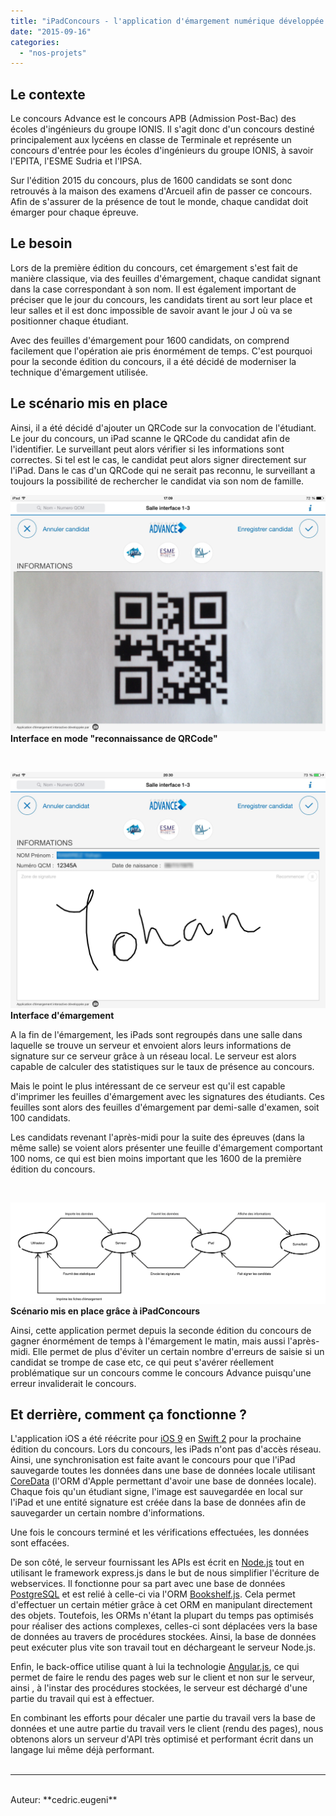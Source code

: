 ```yaml
---
title: "iPadConcours - l'application d'émargement numérique développée par 3IE"
date: "2015-09-16"
categories: 
  - "nos-projets"
---
```


## Le contexte

Le concours Advance est le concours APB (Admission Post-Bac) des écoles d'ingénieurs du groupe IONIS. Il s'agit donc d'un concours destiné principalement aux lycéens en classe de Terminale et représente un concours d'entrée pour les écoles d'ingénieurs du groupe IONIS, à savoir l'EPITA, l'ESME Sudria et l'IPSA.

Sur l'édition 2015 du concours, plus de 1600 candidats se sont donc retrouvés à la maison des examens d'Arcueil afin de passer ce concours. Afin de s'assurer de la présence de tout le monde, chaque candidat doit émarger pour chaque épreuve.

## Le besoin

Lors de la première édition du concours, cet émargement s'est fait de manière classique, via des feuilles d'émargement, chaque candidat signant dans la case correspondant à son nom. Il est également important de préciser que le jour du concours, les candidats tirent au sort leur place et leur salles et il est donc impossible de savoir avant le jour J où va se positionner chaque étudiant.

Avec des feuilles d'émargement pour 1600 candidats, on comprend facilement que l'opération aie pris énormément de temps. C'est pourquoi pour la seconde édition du concours, il a été décidé de moderniser la technique d'émargement utilisée.

## Le scénario mis en place

Ainsi, il a été décidé d'ajouter un QRCode sur la convocation de l'étudiant. Le jour du concours, un iPad scanne le QRCode du candidat afin de l'identifier. Le surveillant peut alors vérifier si les informations sont correctes. Si tel est le cas, le candidat peut alors signer directement sur l'iPad. Dans le cas d'un QRCode qui ne serait pas reconnu, le surveillant a toujours la possibilité de rechercher le candidat via son nom de famille.

[![IMG_0083 - copie](/assets/images/IMG_0083-copie.jpg)](/assets/images/IMG_0083-copie.jpg)  
**Interface en mode "reconnaissance de QRCode"**

 

[![IMG_0081 - copie](/assets/images/IMG_0081-copie.png)](/assets/images/IMG_0081-copie.png)  
**Interface d'émargement**

A la fin de l'émargement, les iPads sont regroupés dans une salle dans laquelle se trouve un serveur et envoient alors leurs informations de signature sur ce serveur grâce à un réseau local. Le serveur est alors capable de calculer des statistiques sur le taux de présence au concours.

Mais le point le plus intéressant de ce serveur est qu'il est capable d'imprimer les feuilles d'émargement avec les signatures des étudiants. Ces feuilles sont alors des feuilles d'émargement par demi-salle d'examen, soit 100 candidats.

Les candidats revenant l'après-midi pour la suite des épreuves (dans la même salle) se voient alors présenter une feuille d'émargement comportant 100 noms, ce qui est bien moins important que les 1600 de la première édition du concours.

 

[![Scenario iPadConcours](/assets/images/Scenario-iPadConcours1.png)](/assets/images/Scenario-iPadConcours1.png)  
**Scénario mis en place grâce à iPadConcours**

Ainsi, cette application permet depuis la seconde édition du concours de gagner énormément de temps à l'émargement le matin, mais aussi l'après-midi. Elle permet de plus d'éviter un certain nombre d'erreurs de saisie si un candidat se trompe de case etc, ce qui peut s'avérer réellement problématique sur un concours comme le concours Advance puisqu'une erreur invaliderait le concours.

## Et derrière, comment ça fonctionne ?

L'application iOS a été réécrite pour [iOS 9](http://www.apple.com/fr/ios/whats-new/) en [Swift 2](https://developer.apple.com/swift/blog/?id=29) pour la prochaine édition du concours. Lors du concours, les iPads n'ont pas d'accès réseau. Ainsi, une synchronisation est faite avant le concours pour que l'iPad sauvegarde toutes les données dans une base de données locale utilisant [CoreData](https://developer.apple.com/library/mac/documentation/Cocoa/Conceptual/CoreData/cdProgrammingGuide.html) (l'ORM d'Apple permettant d'avoir une base de données locale). Chaque fois qu'un étudiant signe, l'image est sauvegardée en local sur l'iPad et une entité signature est créée dans la base de données afin de sauvegarder un certain nombre d'informations.

Une fois le concours terminé et les vérifications effectuées, les données sont effacées.

De son côté, le serveur fournissant les APIs est écrit en [Node.js](https://nodejs.org) tout en utilisant le framework express.js dans le but de nous simplifier l'écriture de webservices. Il fonctionne pour sa part avec une base de données [PostgreSQL](http://www.postgresql.org) et est relié à celle-ci via l'ORM [Bookshelf.js](http://bookshelfjs.org). Cela permet d'effectuer un certain métier grâce à cet ORM en manipulant directement des objets. Toutefois, les ORMs n'étant la plupart du temps pas optimisés pour réaliser des actions complexes, celles-ci sont déplacées vers la base de données au travers de procédures stockées. Ainsi, la base de données peut exécuter plus vite son travail tout en déchargeant le serveur Node.js.

Enfin, le back-office utilise quant à lui la technologie [Angular.js](https://angularjs.org), ce qui permet de faire le rendu des pages web sur le client et non sur le serveur, ainsi , à l'instar des procédures stockées, le serveur est déchargé d'une partie du travail qui est à effectuer.

En combinant les efforts pour décaler une partie du travail vers la base de données et une autre partie du travail vers le client (rendu des pages), nous obtenons alors un serveur d'API très optimisé et performant écrit dans un langage lui même déjà performant.
<br>
<br>

---------------------------------------
<br>
Auteur: **cedric.eugeni**
